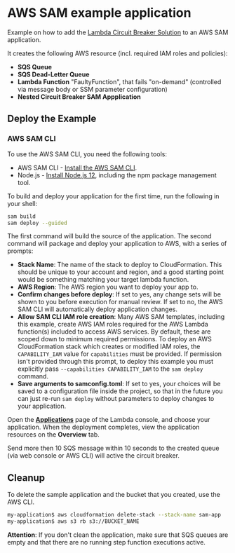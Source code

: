 # AWS SAM example application

Example on how to add the [Lambda Circuit Breaker Solution](../../README.md) to an AWS SAM application.

It creates the following AWS resource (incl. required IAM roles and policies): 
- **SQS Queue**
- **SQS Dead-Letter Queue**
- **Lambda Function** "FaultyFunction", that fails "on-demand" (controlled via message body or SSM parameter configuration)
- **Nested Circuit Breaker SAM Appplication**

## Deploy the Example

### AWS SAM CLI

To use the AWS SAM CLI, you need the following tools:

* AWS SAM CLI - [Install the AWS SAM CLI](https://docs.aws.amazon.com/serverless-application-model/latest/developerguide/serverless-sam-cli-install.html).
* Node.js - [Install Node.js 12](https://nodejs.org/en/), including the npm package management tool.

To build and deploy your application for the first time, run the following in your shell:

```bash
sam build
sam deploy --guided
```

The first command will build the source of the application. The second command will package and deploy your application to AWS, with a series of prompts:

* **Stack Name**: The name of the stack to deploy to CloudFormation. This should be unique to your account and region, and a good starting point would be something matching your target lambda function.
* **AWS Region**: The AWS region you want to deploy your app to.
* **Confirm changes before deploy**: If set to yes, any change sets will be shown to you before execution for manual review. If set to no, the AWS SAM CLI will automatically deploy application changes.
* **Allow SAM CLI IAM role creation**: Many AWS SAM templates, including this example, create AWS IAM roles required for the AWS Lambda function(s) included to access AWS services. By default, these are scoped down to minimum required permissions. To deploy an AWS CloudFormation stack which creates or modified IAM roles, the `CAPABILITY_IAM` value for `capabilities` must be provided. If permission isn't provided through this prompt, to deploy this example you must explicitly pass `--capabilities CAPABILITY_IAM` to the `sam deploy` command.
* **Save arguments to samconfig.toml**: If set to yes, your choices will be saved to a configuration file inside the project, so that in the future you can just re-run `sam deploy` without parameters to deploy changes to your application.

Open the [**Applications**](https://console.aws.amazon.com/lambda/home#/applications) page of the Lambda console, and choose your application. When the deployment completes, view the application resources on the **Overview** tab.

Send more then 10 SQS message within 10 seconds to the created queue  (via web console or AWS CLI) will active the circuit breaker.

## Cleanup

To delete the sample application and the bucket that you created, use the AWS CLI.

```bash
my-application$ aws cloudformation delete-stack --stack-name sam-app
my-application$ aws s3 rb s3://BUCKET_NAME
```

**Attention**: If you don't clean the application, make sure that SQS queues are empty and that
 there are no running step function executions active.
